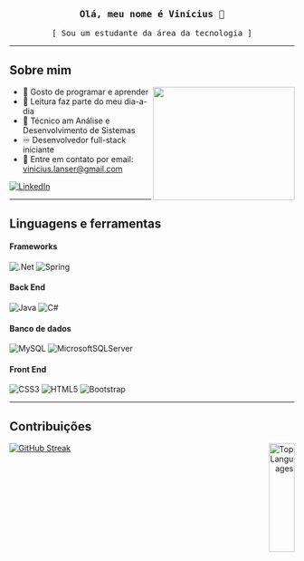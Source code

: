 <div id="header" align="center">
  <h3 align=center>
    <samp>Olá, meu nome é Vinícius 👋 </samp>
  </h3>

  <samp align=center>
    [ Sou um estudante da área da tecnologia ]
  </samp>
</div>

  <hr/>

 ## Sobre mim
<p>
  <img src="https://media.giphy.com/media/3oKIPnAiaMCws8nOsE/giphy.gif" height="200" width="250" align="right"/>
  
- 🤙 Gosto de programar e aprender
- 📖 Leitura faz parte do meu dia-a-dia
- 🏫 Técnico am Análise e Desenvolvimento de Sistemas
- ♾️ Desenvolvedor full-stack iniciante
- 📧 Entre em contato por email: vinicius.lanser@gmail.com

</p>

<div id="social-media">
  <a href="https://www.linkedin.com/in/vin%C3%ADcius-da-silva-lanser-00b093265">
    <img src="https://img.shields.io/badge/LinkedIn-0077B5?style=for-the-badge&logo=linkedin&logoColor=white" alt="LinkedIn"/>
  </a>
</div>

<hr/>

## Linguagens e ferramentas

#### Frameworks
![.Net](https://img.shields.io/badge/.NET-5C2D91?style=for-the-badge&logo=.net&logoColor=white)
![Spring](https://img.shields.io/badge/Spring-6DB33F?style=for-the-badge&logo=spring&logoColor=white)

#### Back End
![Java](https://img.shields.io/badge/Java-ED8B00?style=for-the-badge&logo=openjdk&logoColor=white)
![C#](https://img.shields.io/badge/C%23-239120?style=for-the-badge&logo=c-sharp&logoColor=white)

#### Banco de dados
![MySQL](https://img.shields.io/badge/MySQL-00000F?style=for-the-badge&logo=mysql&logoColor=white)
![MicrosoftSQLServer](https://img.shields.io/badge/Microsoft%20SQL%20Server-CC2927?style=for-the-badge&logo=microsoft%20sql%20server&logoColor=white)

#### Front End
![CSS3](https://img.shields.io/badge/CSS3-1572B6?style=for-the-badge&logo=css3&logoColor=white)
![HTML5](https://img.shields.io/badge/HTML5-E34F26?style=for-the-badge&logo=html5&logoColor=white)
![Bootstrap](https://img.shields.io/badge/Bootstrap-563D7C?style=for-the-badge&logo=bootstrap&logoColor=white)

<hr/>

## Contribuições

<div>
 <a href="https://github.com/vinilaso/" align="left"><img src="https://github-readme-streak-stats.herokuapp.com?user=vinilaso&theme=github-dark" alt="GitHub Streak" /></a>
  <a href="https://github.com/vinilaso" align="right"><img alt="Top Languages" src="https://github-readme-stats.vercel.app/api/top-langs/?username=vinilaso&theme=dark" height="192px" width="30%" align="right"/></a>
</div>

